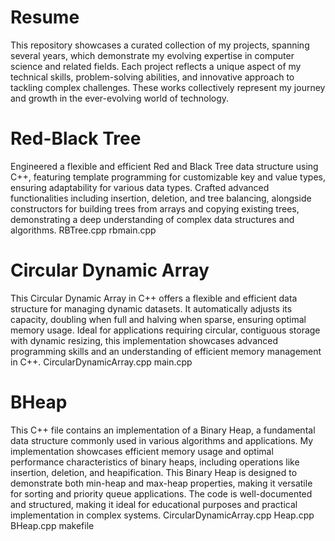 # Resume
This repository showcases a curated collection of my projects, spanning several years, which demonstrate my evolving expertise in computer science and related fields. Each project reflects a unique aspect of my technical skills, problem-solving abilities, and innovative approach to tackling complex challenges. These works collectively represent my journey and growth in the ever-evolving world of technology.

# Red-Black Tree
Engineered a flexible and efficient Red and Black Tree data structure using C++, featuring template programming for customizable key and value types, ensuring adaptability for various data types. Crafted advanced functionalities including insertion, deletion, and tree balancing, alongside constructors for building trees from arrays and copying existing trees, demonstrating a deep understanding of complex data structures and algorithms.
RBTree.cpp
rbmain.cpp

# Circular Dynamic Array
This Circular Dynamic Array in C++ offers a flexible and efficient data structure for managing dynamic datasets. It automatically adjusts its capacity, doubling when full and halving when sparse, ensuring optimal memory usage. Ideal for applications requiring circular, contiguous storage with dynamic resizing, this implementation showcases advanced programming skills and an understanding of efficient memory management in C++.
CircularDynamicArray.cpp
main.cpp

# BHeap
This C++ file contains an implementation of a Binary Heap, a fundamental data structure commonly used in various algorithms and applications. My implementation showcases efficient memory usage and optimal performance characteristics of binary heaps, including operations like insertion, deletion, and heapification. This Binary Heap is designed to demonstrate both min-heap and max-heap properties, making it versatile for sorting and priority queue applications. The code is well-documented and structured, making it ideal for educational purposes and practical implementation in complex systems.
CircularDynamicArray.cpp
Heap.cpp
BHeap.cpp
makefile
